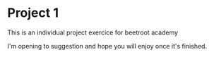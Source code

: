 <h1>Project 1</h1>

This is an individual project exercice for beetroot academy

I'm opening to suggestion and hope you will enjoy once it's finished. 
